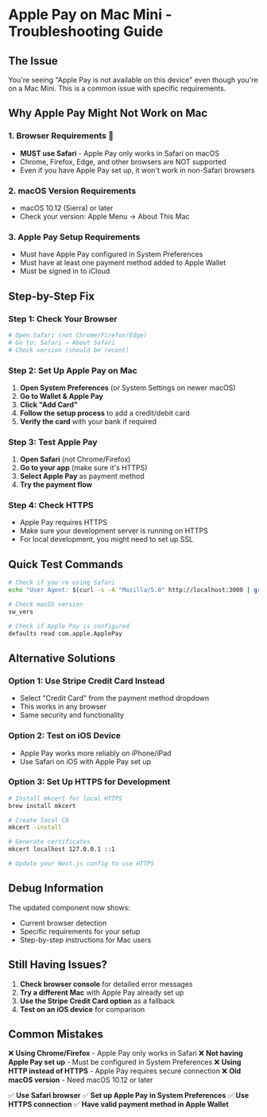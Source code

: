# Apple Pay on Mac Mini - Troubleshooting Guide

## The Issue
You're seeing "Apple Pay is not available on this device" even though you're on a Mac Mini. This is a common issue with specific requirements.

## Why Apple Pay Might Not Work on Mac

### 1. **Browser Requirements** 🚨
- **MUST use Safari** - Apple Pay only works in Safari on macOS
- Chrome, Firefox, Edge, and other browsers are NOT supported
- Even if you have Apple Pay set up, it won't work in non-Safari browsers

### 2. **macOS Version Requirements**
- macOS 10.12 (Sierra) or later
- Check your version: Apple Menu → About This Mac

### 3. **Apple Pay Setup Requirements**
- Must have Apple Pay configured in System Preferences
- Must have at least one payment method added to Apple Wallet
- Must be signed in to iCloud

## Step-by-Step Fix

### Step 1: Check Your Browser
```bash
# Open Safari (not Chrome/Firefox/Edge)
# Go to: Safari → About Safari
# Check version (should be recent)
```

### Step 2: Set Up Apple Pay on Mac
1. **Open System Preferences** (or System Settings on newer macOS)
2. **Go to Wallet & Apple Pay**
3. **Click "Add Card"**
4. **Follow the setup process** to add a credit/debit card
5. **Verify the card** with your bank if required

### Step 3: Test Apple Pay
1. **Open Safari** (not Chrome/Firefox)
2. **Go to your app** (make sure it's HTTPS)
3. **Select Apple Pay** as payment method
4. **Try the payment flow**

### Step 4: Check HTTPS
- Apple Pay requires HTTPS
- Make sure your development server is running on HTTPS
- For local development, you might need to set up SSL

## Quick Test Commands

```bash
# Check if you're using Safari
echo "User Agent: $(curl -s -A "Mozilla/5.0" http://localhost:3000 | grep -o 'Safari')"

# Check macOS version
sw_vers

# Check if Apple Pay is configured
defaults read com.apple.ApplePay
```

## Alternative Solutions

### Option 1: Use Stripe Credit Card Instead
- Select "Credit Card" from the payment method dropdown
- This works in any browser
- Same security and functionality

### Option 2: Test on iOS Device
- Apple Pay works more reliably on iPhone/iPad
- Use Safari on iOS with Apple Pay set up

### Option 3: Set Up HTTPS for Development
```bash
# Install mkcert for local HTTPS
brew install mkcert

# Create local CA
mkcert -install

# Generate certificates
mkcert localhost 127.0.0.1 ::1

# Update your Next.js config to use HTTPS
```

## Debug Information

The updated component now shows:
- Current browser detection
- Specific requirements for your setup
- Step-by-step instructions for Mac users

## Still Having Issues?

1. **Check browser console** for detailed error messages
2. **Try a different Mac** with Apple Pay already set up
3. **Use the Stripe Credit Card option** as a fallback
4. **Test on an iOS device** for comparison

## Common Mistakes

❌ **Using Chrome/Firefox** - Apple Pay only works in Safari
❌ **Not having Apple Pay set up** - Must be configured in System Preferences
❌ **Using HTTP instead of HTTPS** - Apple Pay requires secure connection
❌ **Old macOS version** - Need macOS 10.12 or later

✅ **Use Safari browser**
✅ **Set up Apple Pay in System Preferences**
✅ **Use HTTPS connection**
✅ **Have valid payment method in Apple Wallet**
